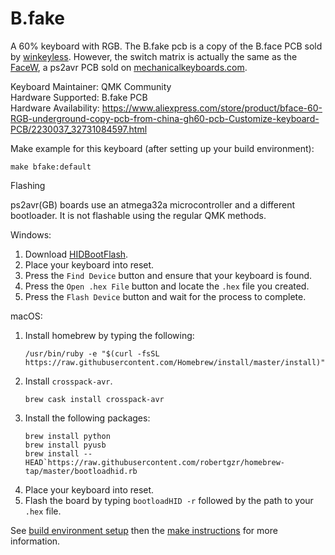 B.fake
========

A 60% keyboard with RGB. The B.fake pcb is a copy of the B.face PCB sold by [winkeyless](https://winkeyless.kr/). However, the switch matrix is actually the same as the [FaceW](https://github.com/qmk/qmk_firmware/tree/master/keyboards/facew), a ps2avr PCB sold on [mechanicalkeyboards.com](https://mechanicalkeyboards.com/). 

Keyboard Maintainer: QMK Community  
Hardware Supported: B.fake PCB  
Hardware Availability: https://www.aliexpress.com/store/product/bface-60-RGB-underground-copy-pcb-from-china-gh60-pcb-Customize-keyboard-PCB/2230037_32731084597.html

Make example for this keyboard (after setting up your build environment):

    make bfake:default

Flashing

ps2avr(GB) boards use an atmega32a microcontroller and a different bootloader. It is not flashable using the regular QMK methods. 

Windows: 
1. Download [HIDBootFlash](http://vusb.wikidot.com/project:hidbootflash).
2. Place your keyboard into reset. 
3. Press the `Find Device` button and ensure that your keyboard is found.
4. Press the `Open .hex File` button and locate the `.hex` file you created.
5. Press the `Flash Device` button and wait for the process to complete. 

macOS:
1. Install homebrew by typing the following:   
    ```
    /usr/bin/ruby -e "$(curl -fsSL https://raw.githubusercontent.com/Homebrew/install/master/install)"
    ```
2. Install `crosspack-avr`.  
    ```
    brew cask install crosspack-avr
    ```
3. Install the following packages:
    ```
    brew install python
    brew install pyusb
    brew install --HEAD`https://raw.githubusercontent.com/robertgzr/homebrew-tap/master/bootloadhid.rb

4. Place your keyboard into reset. 
5. Flash the board by typing `bootloadHID -r` followed by the path to your `.hex` file. 


See [build environment setup](https://docs.qmk.fm/#/getting_started_build_tools) then the [make instructions](https://docs.qmk.fm/#/getting_started_make_guide) for more information.
